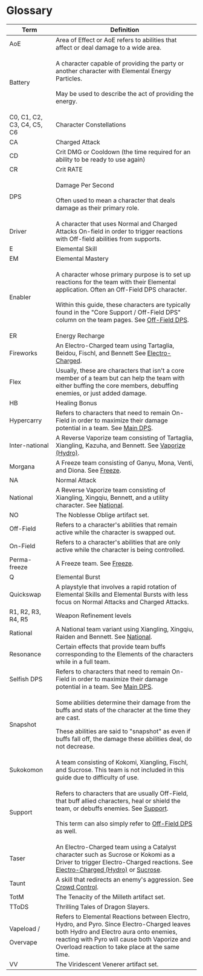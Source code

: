 # Glossary

| Term                             | Definition                                                                                                                                                                                                                                                                                                                                   |
| -------------------------------- | -------------------------------------------------------------------------------------------------------------------------------------------------------------------------------------------------------------------------------------------------------------------------------------------------------------------------------------------- |
| AoE                              | Area of Effect or AoE refers to abilities that affect or deal damage to a wide area.                                                                                                                                                                                                                                                         |
| Battery                          | <p>A character capable of providing the party or another character with Elemental Energy Particles.<br><br>May be used to describe the act of providing the energy.</p>                                                                                                                                                                      |
| C0, C1, C2, C3, C4, C5, C6       | Character Constellations                                                                                                                                                                                                                                                                                                                     |
| CA                               | Charged Attack                                                                                                                                                                                                                                                                                                                               |
| CD                               | Crit DMG or Cooldown (the time required for an ability to be ready to use again)                                                                                                                                                                                                                                                             |
| CR                               | Crit RATE                                                                                                                                                                                                                                                                                                                                    |
| DPS                              | <p>Damage Per Second<br><br>Often used to mean a character that deals  damage as their primary role.</p>                                                                                                                                                                                                                                     |
| Driver                           | A character that uses Normal and Charged Attacks On-field in order to trigger reactions with Off-field abilities from supports.                                                                                                                                                                                                              |
| E                                | Elemental Skill                                                                                                                                                                                                                                                                                                                              |
| EM                               | Elemental Mastery                                                                                                                                                                                                                                                                                                                            |
| Enabler                          | <p>A character whose primary purpose is to set up reactions for the team with their Elemental application. Often an Off-Field DPS character. <br><br>Within this guide, these characters are typically found in the "Core Support / Off-Field DPS" column on the team pages. See <a href="roles/sub-dps/off-field.md">Off-Field DPS</a>.</p> |
| ER                               | Energy Recharge                                                                                                                                                                                                                                                                                                                              |
| Fireworks                        | An Electro-Charged team using Tartaglia, Beidou, Fischl, and Bennett See [Electro-Charged](teams/electro-charged-hydro.md).                                                                                                                                                                                                                  |
| Flex                             | Usually, these are characters that isn't a core member of a team but can help the team with either buffing the core members, debuffing enemies, or just added damage.                                                                                                                                                                        |
| HB                               | Healing Bonus                                                                                                                                                                                                                                                                                                                                |
| Hypercarry                       | Refers to characters that need to remain On-Field in order to maximize their damage potential in a team. See [Main DPS](roles/main-dps.md).                                                                                                                                                                                                  |
| Inter-national                   | A Reverse Vaporize team consisting of Tartaglia, Xiangling, Kazuha, and Bennett. See [Vaporize (Hydro)](teams/vaporize.md).                                                                                                                                                                                                                  |
| Morgana                          | A Freeze team consisting of Ganyu, Mona, Venti, and Diona. See [Freeze](teams/freeze.md).                                                                                                                                                                                                                                                    |
| NA                               | Normal Attack                                                                                                                                                                                                                                                                                                                                |
| National                         | A Reverse Vaporize team consisting of Xiangling, Xingqiu, Bennett, and a utility character. See [National](teams/national.md).                                                                                                                                                                                                               |
| NO                               | The Noblesse Oblige artifact set.                                                                                                                                                                                                                                                                                                            |
| Off-Field                        | Refers to a character's abilities that remain active while the character is swapped out.                                                                                                                                                                                                                                                     |
| On-Field                         | Refers to a character's abilities that are only active while the character is being controlled.                                                                                                                                                                                                                                              |
| Perma-freeze                     | A Freeze team. See [Freeze](teams/freeze.md).                                                                                                                                                                                                                                                                                                |
| Q                                | Elemental Burst                                                                                                                                                                                                                                                                                                                              |
| Quickswap                        | A playstyle that involves a rapid rotation of Elemental Skills and Elemental Bursts with less focus on Normal Attacks and Charged Attacks.                                                                                                                                                                                                   |
| R1, R2, R3, R4, R5               | Weapon Refinement levels                                                                                                                                                                                                                                                                                                                     |
| Rational                         | A National team variant using Xiangling, Xingqiu, Raiden and Bennett. See [National](teams/national.md).                                                                                                                                                                                                                                     |
| Resonance                        | Certain effects that provide team buffs corresponding to the Elements of the characters while in a full team.                                                                                                                                                                                                                                |
| Selfish DPS                      | Refers to characters that need to remain On-Field in order to maximize their damage potential in a team. See [Main DPS](roles/main-dps.md).                                                                                                                                                                                                  |
| Snapshot                         | <p>Some abilities determine their damage from the buffs and stats of the character at the time they are cast. </p><p></p><p>These abilities are said to "snapshot" as even if buffs fall off, the damage these abilities deal, do not decrease. </p>                                                                                         |
| Sukokomon                        | A team consisting of Kokomi, Xiangling, Fischl, and Sucrose. This team is not included in this guide due to difficulty of use.                                                                                                                                                                                                               |
| Support                          | <p>Refers to characters that are usually Off-Field, that buff allied characters, heal or shield the team, or debuffs enemies. See <a href="roles/support/">Support</a>.<br><br>This term can also simply refer to <a href="roles/sub-dps/off-field.md">Off-Field DPS</a> as well.</p>                                                        |
| Taser                            | An Electro-Charged team using a Catalyst character such as Sucrose or Kokomi as a Driver to trigger Electro-Charged reactions. See [Electro-Charged (Hydro)](teams/electro-charged-hydro.md) or [Sucrose](characters/anemo/sucrose.md).                                                                                                      |
| Taunt                            | A skill that redirects an enemy's aggression. See [Crowd Control](roles/support/crowd-control.md).                                                                                                                                                                                                                                           |
| TotM                             | The Tenacity of the Milleth artifact set.                                                                                                                                                                                                                                                                                                    |
| TToDS                            | Thrilling Tales of Dragon Slayers.                                                                                                                                                                                                                                                                                                           |
| <p>Vapeload /</p><p>Overvape</p> | Refers to Elemental Reactions between Electro, Hydro, and Pyro. Since Electro-Charged leaves both Hydro and Electro aura onto enemies, reacting with Pyro will cause both Vaporize and Overload reaction to take place at the same time.                                                                                                     |
| VV                               | The Viridescent Venerer artifact set.                                                                                                                                                                                                                                                                                                        |
